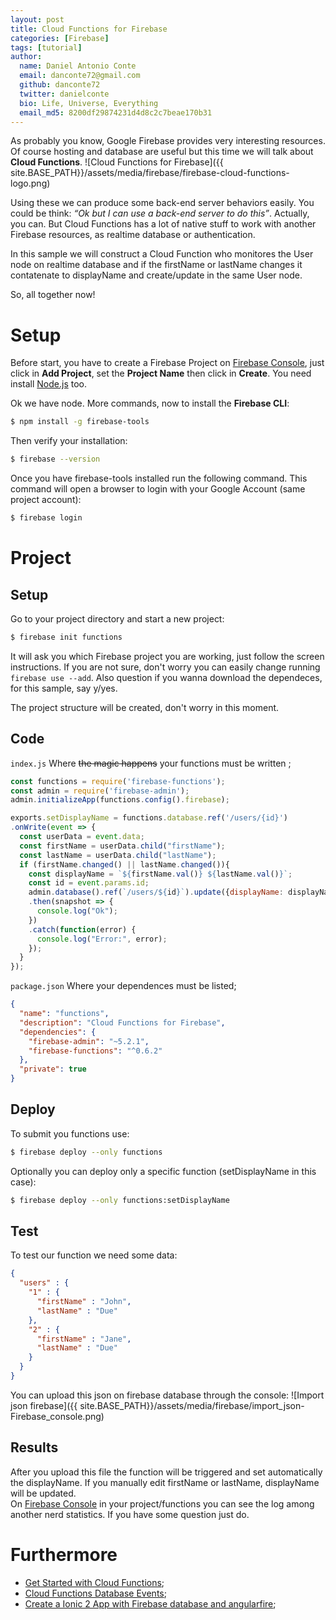 ```yaml
---
layout: post
title: Cloud Functions for Firebase
categories: [Firebase]
tags: [tutorial]
author:
  name: Daniel Antonio Conte
  email: danconte72@gmail.com
  github: danconte72
  twitter: danielconte
  bio: Life, Universe, Everything
  email_md5: 8200df29874231d4d8c2c7beae170b31
---
```

As probably you know, Google Firebase provides very interesting resources. Of course hosting and database are useful but this time we will talk about **Cloud Functions**.
![Cloud Functions for Firebase]({{ site.BASE_PATH}}/assets/media/firebase/firebase-cloud-functions-logo.png)

Using these we can produce some back-end server behaviors easily. You could be think: *“Ok but I can use a back-end server to do this”*. Actually, you can. But Cloud Functions has a lot of native stuff to work with another Firebase resources, as realtime database or authentication.

In this sample we will construct a Cloud Function who monitores the User node on realtime database and if the firstName or lastName changes it contatenate to displayName and create/update in the same User node.

So, all together now!

# Setup
Before start, you have to create a Firebase Project on [Firebase Console](https://console.firebase.google.com/), just click in **Add Project**, set the **Project Name** then click in **Create**.
You need install [Node.js](https://nodejs.org/en/download/) too.

Ok we have node. More commands, now to install the **Firebase CLI**:
```bash
$ npm install -g firebase-tools
```

Then verify your installation:
```bash
$ firebase --version
```

Once you have firebase-tools installed run the following command. This command will open a browser to login with your Google Account (same project account):
```bash
$ firebase login
```

# Project
## Setup
Go to your project directory and start a new project:
```bash
$ firebase init functions
```
It will ask you which Firebase project you are working, just follow the screen instructions. If you are not sure, don't worry you can easily change running `firebase use --add`. Also question if you wanna download the dependeces, for this sample, say y/yes.

The project structure will be created, don't worry in this moment.

## Code 
`index.js` Where ~~the magic happens~~ your functions must be written ;
```javascript
const functions = require('firebase-functions');
const admin = require('firebase-admin');
admin.initializeApp(functions.config().firebase);

exports.setDisplayName = functions.database.ref('/users/{id}')
.onWrite(event => {
  const userData = event.data;
  const firstName = userData.child("firstName");
  const lastName = userData.child("lastName");
  if (firstName.changed() || lastName.changed()){
    const displayName = `${firstName.val()} ${lastName.val()}`;
    const id = event.params.id;
    admin.database().ref(`/users/${id}`).update({displayName: displayName})
    .then(snapshot => {
      console.log("Ok");
    })
    .catch(function(error) {
      console.log("Error:", error);   
    });
  }
});
```

`package.json` Where your dependences must be listed;
```json
{
  "name": "functions",
  "description": "Cloud Functions for Firebase",
  "dependencies": {
    "firebase-admin": "~5.2.1",
    "firebase-functions": "^0.6.2"
  },
  "private": true
}
```

## Deploy
To submit you functions use:
```bash
$ firebase deploy --only functions
```
Optionally you can deploy only a specific function (setDisplayName in this case):
```bash
$ firebase deploy --only functions:setDisplayName
```

## Test
To test our function we need some data:
```json
{
  "users" : {
    "1" : {
      "firstName" : "John",
      "lastName" : "Due"
    },
    "2" : {
      "firstName" : "Jane",
      "lastName" : "Due"
    }
  }
}
```

You can upload this json on firebase database through the console:
![Import json firebase]({{ site.BASE_PATH}}/assets/media/firebase/import_json-Firebase_console.png)

## Results
After you upload this file the function will be triggered and set automatically the displayName. If you manually edit firstName or lastName, displayName will be updated.  
On [Firebase Console](https://console.firebase.google.com/) in your project/functions you can see the log among another nerd statistics.
If you have some question just do.

# Furthermore
- [Get Started with Cloud Functions](https://firebase.google.com/docs/functions/get-started);
- [Cloud Functions Database Events](https://firebase.google.com/docs/functions/database-events);
- [Create a Ionic 2 App with Firebase database and angularfire](http://127.0.0.1:4000/ionic/firebase/2017/08/28/create-ionic-app-firebase-database-angularfire.html);



